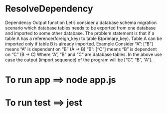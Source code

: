 # ResolveDependency
Dependency Output function    Let’s consider a database schema migration scenario which database tables needs to be exported from one database and imported to some other database. The problem statement is that if a table A has a reference(foreign_key) to table B(primary_key). Table A can be imported only if table B is already imported.    Example    Consider “A”: [“B”] means “A” is dependent on “B” (A → B)  “B”: [“C”] means “B” is dependent on “C” (B → C)  Where “A”, “B” and “C” are database tables. In the above use case the output (import sequence) of the program will be [“C”, “B”, “A”].
# To run app ==> node app.js
# To run test ==> jest
